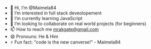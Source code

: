 - 👋 Hi, I’m @Maimela84
- 👀 I’m interested in full stack deveolopement
- 🌱 I’m currently learning JavaScript
- 💞️ I’m looking to collaborate on real world projects (for beginners)
- 📫 How to reach me mrakgate@gmail.com
- 😄 Pronouns: He & Him
- ⚡ Fun fact: "code is the new canverse!" - Maimela84

<!---
Maimela84/Maimela84 is a ✨ special ✨ repository because its `README.md` (this file) appears on your GitHub profile.
You can click the Preview link to take a look at your changes.
--->
